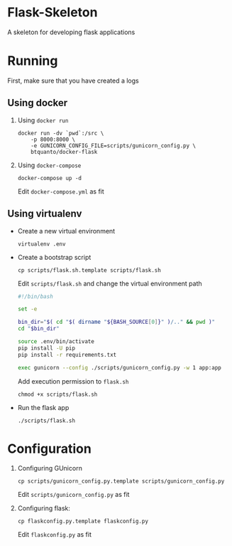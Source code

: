 # Flask-Skeleton

A skeleton for developing flask applications

# Running

First, make sure that you have created a logs

## Using docker

1. Using `docker run`

    ```
    docker run -dv `pwd`:/src \
        -p 8000:8000 \
        -e GUNICORN_CONFIG_FILE=scripts/gunicorn_config.py \
        btquanto/docker-flask
    ```

2. Using `docker-compose`

    ```
    docker-compose up -d
    ```

    Edit `docker-compose.yml` as fit

## Using virtualenv

* Create a new virtual environment

    ```
    virtualenv .env
    ```

* Create a bootstrap script

    ```
    cp scripts/flask.sh.template scripts/flask.sh
    ```

    Edit `scripts/flask.sh` and change the virtual environment path

    ``` bash
    #!/bin/bash

    set -e

    bin_dir="$( cd "$( dirname "${BASH_SOURCE[0]}" )/.." && pwd )"
    cd "$bin_dir"

    source .env/bin/activate
    pip install -U pip
    pip install -r requirements.txt

    exec gunicorn --config ./scripts/gunicorn_config.py -w 1 app:app

    ```

    Add execution permission to `flask.sh`

    ```
    chmod +x scripts/flask.sh
    ```

* Run the flask app

    ```
    ./scripts/flask.sh
    ```

# Configuration

1. Configuring GUnicorn

    ```
    cp scripts/gunicorn_config.py.template scripts/gunicorn_config.py
    ```

    Edit `scripts/gunicorn_config.py` as fit

2. Configuring flask:

    ```
    cp flaskconfig.py.template flaskconfig.py
    ```

    Edit `flaskconfig.py` as fit
